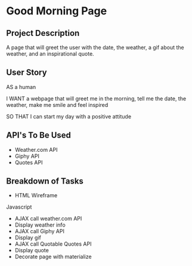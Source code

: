 # Good Morning Page

## Project Description

A page that will greet the user with the date, the weather, a gif about the weather, and an inspirational quote.

 ## User Story
    
AS a human

I WANT a webpage that will greet me in the morning, tell me the date, the weather, make me smile and feel inspired 

SO THAT I can start my day with a positive attitude 

## API's To Be Used

- Weather.com API
- Giphy API
- Quotes API

## Breakdown of Tasks

- HTML Wireframe

Javascript
- AJAX call weather.com API
- Display weather info 
- AJAX call Giphy API
- Display gif
- AJAX call Quotable Quotes API
- Display quote
- Decorate page with materialize



<!-- ## Acceptance Criteria -->



